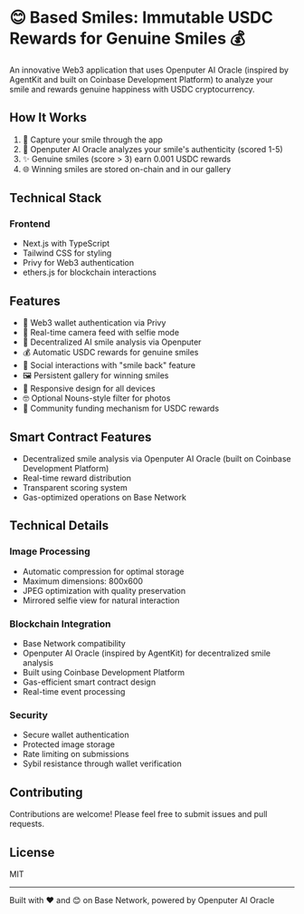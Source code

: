 # 😊 Based Smiles: Immutable USDC Rewards for Genuine Smiles 💰

An innovative Web3 application that uses Openputer AI Oracle (inspired by AgentKit and built on Coinbase Development Platform) to analyze your smile and rewards genuine happiness with USDC cryptocurrency. 

## How It Works

1. 📸 Capture your smile through the app
2. 🤖 Openputer AI Oracle analyzes your smile's authenticity (scored 1-5)
3. ✨ Genuine smiles (score > 3) earn 0.001 USDC rewards
4. 🌐 Winning smiles are stored on-chain and in our gallery

## Technical Stack

### Frontend
- Next.js with TypeScript
- Tailwind CSS for styling
- Privy for Web3 authentication
- ethers.js for blockchain interactions

## Features

- 🔐 Web3 wallet authentication via Privy
- 📸 Real-time camera feed with selfie mode
- 🤖 Decentralized AI smile analysis via Openputer
- 💰 Automatic USDC rewards for genuine smiles
- 👥 Social interactions with "smile back" feature
- 🖼️ Persistent gallery for winning smiles
- 📱 Responsive design for all devices
- 🤓 Optional Nouns-style filter for photos
- 💝 Community funding mechanism for USDC rewards

## Smart Contract Features

- Decentralized smile analysis via Openputer AI Oracle (built on Coinbase Development Platform)
- Real-time reward distribution
- Transparent scoring system
- Gas-optimized operations on Base Network

## Technical Details

### Image Processing
- Automatic compression for optimal storage
- Maximum dimensions: 800x600
- JPEG optimization with quality preservation
- Mirrored selfie view for natural interaction

### Blockchain Integration
- Base Network compatibility
- Openputer AI Oracle (inspired by AgentKit) for decentralized smile analysis
- Built using Coinbase Development Platform
- Gas-efficient smart contract design
- Real-time event processing

### Security
- Secure wallet authentication
- Protected image storage
- Rate limiting on submissions
- Sybil resistance through wallet verification

## Contributing

Contributions are welcome! Please feel free to submit issues and pull requests.

## License

MIT

---

Built with ❤️ and 😊 on Base Network, powered by Openputer AI Oracle